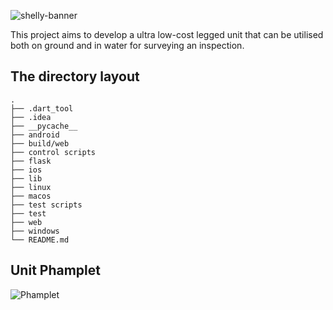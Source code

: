 
![shelly-banner](https://github.com/user-attachments/assets/eb581776-ccef-45be-9879-fe92661eba2b)

This project aims to develop a ultra low-cost legged unit that can be utilised both on ground and in water for surveying an inspection.

## The directory layout

    .
    ├── .dart_tool              
    ├── .idea            
    ├── __pycache__                 
    ├── android                    
    ├── build/web       
    ├── control scripts    
    ├── flask             
    ├── ios          
    ├── lib        
    ├── linux
    ├── macos      
    ├── test scripts        
    ├── test         
    ├── web          
    ├── windows        
    └── README.md

## Unit Phamplet

![Phamplet](https://github.com/user-attachments/assets/1aca5fb8-ff1d-41e5-8dca-10b2439dd2c5)


